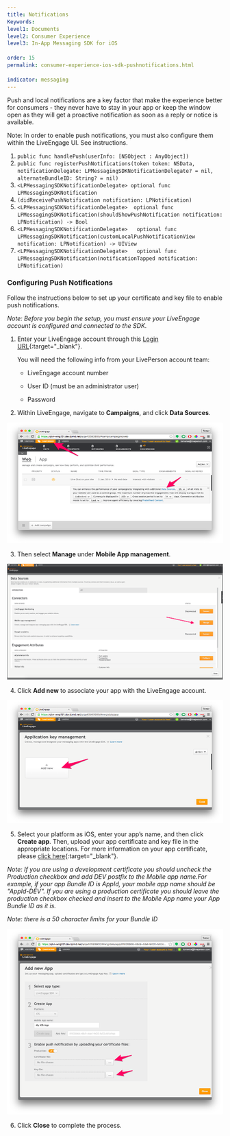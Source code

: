 ```yaml
---
title: Notifications
Keywords:
level1: Documents
level2: Consumer Experience
level3: In-App Messaging SDK for iOS

order: 15
permalink: consumer-experience-ios-sdk-pushnotifications.html

indicator: messaging
---
```


Push and local notifications are a key factor that make the experience better for consumers - they never have to stay in your app or keep the window open as they will get a proactive notification as soon as a reply or notice is available.

Note: In order to enable push notifications, you must also configure them within the LiveEngage UI.  See instructions.

1. `public func handlePush(userInfo: [NSObject : AnyObject])`
2. `public func registerPushNotifications(token token: NSData, notificationDelegate: LPMessagingSDKNotificationDelegate? = nil, alternateBundleID: String? = nil)`  
3. `<LPMessagingSDKNotificationDelegate> optional func LPMessagingSDKNotification`
4. `(didReceivePushNotification notification: LPNotification)`
5. `<LPMessagingSDKNotificationDelegate>  optional func LPMessagingSDKNotification(shouldShowPushNotification notification: LPNotification) -> Bool`
6. `<LPMessagingSDKNotificationDelegate>   optional func LPMessagingSDKNotification(customLocalPushNotificationView notification: LPNotification) -> UIView`
7. `<LPMessagingSDKNotificationDelegate>   optional func LPMessagingSDKNotification(notificationTapped notification: LPNotification)`

### Configuring Push Notifications

Follow the instructions below to set up your certificate and key file to enable push notifications.

*Note: Before you begin the setup, you must ensure your LiveEngage account is configured and connected to the SDK.*

1. Enter your LiveEngage account through this [Login URL](https://authentication.liveperson.net/login.html?lpservice=liveEngage&servicepath=a%2F~~accountid~~%2F%23%2C~~ssokey~~){:target="_blank"}.

	You will need the following info from your LivePerson account team:

	* LiveEngage account number

	* User ID (must be an administrator user)

	* Password

2. Within LiveEngage, navigate to **Campaigns**, and click **Data Sources**.

![campaigns](img/campaigns.png)

3. Then select **Manage** under **Mobile App management**.

![app](img/mobieAppManagement.png)

4. Click **Add new** to associate your app with the LiveEngage account.

![keymanagement](img/keymanagement.png)

5. Select your platform as iOS, enter your app’s name, and then click **Create app**. Then, upload your app certificate and key file in the appropriate locations. For more information on your app certificate, please [click here](consumer-experience-ios-sdk-createcertificate.html){:target="_blank"}.

*Note: If you are using a development certificate you should uncheck the Production checkbox and add DEV postfix to the Mobile app name.For example, if your app Bundle ID is AppId, your mobile app name should be "AppId-DEV". If you are using a production certificate you should leave the production checkbox checked and insert to the Mobile App name your App Bundle ID as it is.*

*Note: there is a 50 character limits for your Bundle ID*

![newapp](img/newapp.png)

6. Click **Close** to complete the process.
